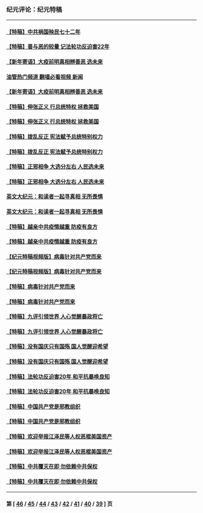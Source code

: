 ### 纪元评论：纪元特稿
---
#### [【特稿】中共祸国殃民七十二年](../../pages/nsc424/n13272607.md?11070330) 
#### [【特稿】善与恶的较量 记法轮功反迫害22年](../../pages/nsc424/n13086597.md?11070330) 
#### [【新年寄语】大疫前明真相辨善恶 选未来](../../pages/nsc424/n12660855.md?11070330) 
#### [油管热门频道 翻墙必看视频 新闻](ok?11070330)
#### [【新年寄语】大疫前明真相辨善恶 选未来](../../pages/nsc424/n12660855.md?11070330) 
#### [【特稿】伸张正义 行总统特权 拯救美国](../../pages/nsc424/n12616806.md?11070330) 
#### [【特稿】伸张正义 行总统特权 拯救美国](../../pages/nsc424/n12616806.md?11070330) 
#### [【特稿】拨乱反正 宪法赋予总统特别权力](../../pages/nsc424/n12598306.md?11070330) 
#### [【特稿】拨乱反正 宪法赋予总统特别权力](../../pages/nsc424/n12598306.md?11070330) 
#### [【特稿】正邪相争 大选分左右 人民选未来](../../pages/nsc424/n12545208.md?11070330) 
#### [【特稿】正邪相争 大选分左右 人民选未来](../../pages/nsc424/n12545208.md?11070330) 
#### [英文大纪元：和读者一起寻真相 无所畏惧](../../pages/nsc424/n12542027.md?11070330) 
#### [英文大纪元：和读者一起寻真相 无所畏惧](../../pages/nsc424/n12542027.md?11070330) 
#### [【特稿】越亲中共疫情越重 防疫有良方](../../pages/nsc424/n12042989.md?11070330) 
#### [【特稿】越亲中共疫情越重 防疫有良方](../../pages/nsc424/n12042989.md?11070330) 
#### [【纪元特稿视频版】病毒针对共产党而来](../../pages/nsc424/n11977328.md?11070330) 
#### [【纪元特稿视频版】病毒针对共产党而来](../../pages/nsc424/n11977328.md?11070330) 
#### [【特稿】病毒针对共产党而来](../../pages/nsc424/n11928818.md?11070330) 
#### [【特稿】病毒针对共产党而来](../../pages/nsc424/n11928818.md?11070330) 
#### [【特稿】九评引领世界 人心觉醒暴政将亡](../../pages/nsc424/n11660496.md?11070330) 
#### [【特稿】九评引领世界 人心觉醒暴政将亡](../../pages/nsc424/n11660496.md?11070330) 
#### [【特稿】没有国庆只有国殇 国人觉醒迎希望](../../pages/nsc424/n11549354.md?11070330) 
#### [【特稿】没有国庆只有国殇 国人觉醒迎希望](../../pages/nsc424/n11549354.md?11070330) 
#### [【特稿】法轮功反迫害20年 和平抗暴唤良知](../../pages/nsc424/n11389135.md?11070330) 
#### [【特稿】法轮功反迫害20年 和平抗暴唤良知](../../pages/nsc424/n11389135.md?11070330) 
#### [【特稿】中国共产党是邪教组织](../../pages/nsc424/n11355551.md?11070330) 
#### [【特稿】中国共产党是邪教组织](../../pages/nsc424/n11355551.md?11070330) 
#### [【特稿】欢迎举报江泽民等人权恶棍美国资产](../../pages/nsc424/n11303040.md?11070330) 
#### [【特稿】欢迎举报江泽民等人权恶棍美国资产](../../pages/nsc424/n11303040.md?11070330) 
#### [【特稿】中共覆灭在即 勿依赖中共保权](../../pages/nsc424/n11278510.md?11070330) 
#### [【特稿】中共覆灭在即 勿依赖中共保权](../../pages/nsc424/n11278510.md?11070330) 

---
#### 第 [ [46](./46.md?11070330) / [45](./45.md?11070330) / [44](./44.md?11070330) / [43](./43.md?11070330) / [42](./42.md?11070330) / [41](./41.md?11070330) / [40](./40.md?11070330) / [39](./39.md?11070330) ] 页
